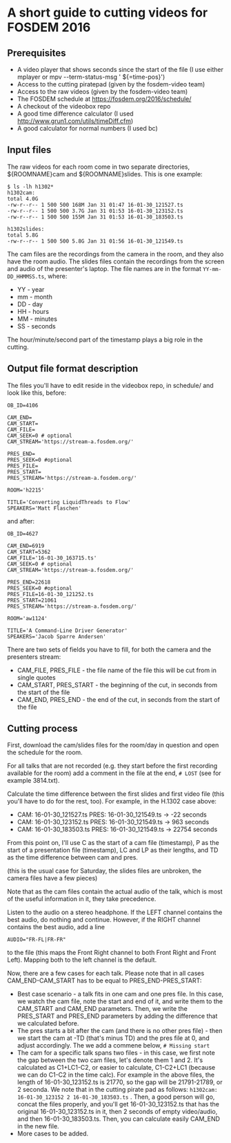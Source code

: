 A short guide to cutting videos for FOSDEM 2016
===============================================

Prerequisites
-------------

* A video player that shows seconds since the start of the file (I use either mplayer or mpv --term-status-msg '  ${=time-pos}')
* Access to the cutting piratepad (given by the fosdem-video team)
* Access to the raw videos (given by the fosdem-video team)
* The FOSDEM schedule at https://fosdem.org/2016/schedule/
* A checkout of the videobox repo
* A good time difference calculator (I used http://www.grun1.com/utils/timeDiff.cfm)
* A good calculator for normal numbers (I used bc)


Input files
-----------

The raw videos for each room come in two separate directories, ${ROOMNAME}cam and ${ROOMNAME}slides. This is one example:

```
$ ls -lh h1302*
h1302cam:
total 4.0G
-rw-r--r-- 1 500 500 168M Jan 31 01:47 16-01-30_121527.ts
-rw-r--r-- 1 500 500 3.7G Jan 31 01:53 16-01-30_123152.ts
-rw-r--r-- 1 500 500 155M Jan 31 01:53 16-01-30_183503.ts

h1302slides:
total 5.8G
-rw-r--r-- 1 500 500 5.8G Jan 31 01:56 16-01-30_121549.ts
```

The cam files are the recordings from the camera in the room, and they also have the room audio. The slides files contain the recordings from the screen and audio of the presenter's laptop. The file names are in the format `YY-mm-DD_HHMMSS.ts`, where:
* YY - year
* mm - month
* DD - day
* HH - hours
* MM - minutes
* SS - seconds

The hour/minute/second part of the timestamp plays a big role in the cutting.

Output file format description
------------------------------

The files you'll have to edit reside in the videobox repo, in schedule/ and look like this, before:

```
OB_ID=4106

CAM_END=
CAM_START=
CAM_FILE=
CAM_SEEK=0 # optional
CAM_STREAM='https://stream-a.fosdem.org/'

PRES_END=
PRES_SEEK=0 #optional
PRES_FILE=
PRES_START=
PRES_STREAM='https://stream-a.fosdem.org/'

ROOM='h2215'

TITLE='Converting LiquidThreads to Flow'
SPEAKERS='Matt Flaschen'
```

and after:

```
OB_ID=4627

CAM_END=6919
CAM_START=5362
CAM_FILE='16-01-30_163715.ts'
CAM_SEEK=0 # optional
CAM_STREAM='https://stream-a.fosdem.org/'

PRES_END=22618
PRES_SEEK=0 #optional
PRES_FILE=16-01-30_121252.ts
PRES_START=21061
PRES_STREAM='https://stream-a.fosdem.org/'

ROOM='aw1124'

TITLE='A Command-Line Driver Generator'
SPEAKERS='Jacob Sparre Andersen'
```

There are two sets of fields you have to fill, for both the camera and the presenters stream:
* CAM_FILE, PRES_FILE - the file name of the file this will be cut from in single quotes
* CAM_START, PRES_START - the beginning of the cut, in seconds from the start of the file
* CAM_END, PRES_END - the end of the cut, in seconds from the start of the file

Cutting process
---------------

First, download the cam/slides files for the room/day in question and open the schedule for the room.

For all talks that are not recorded (e.g. they start before the first recording available for the room) add a comment in the file at the end, `# LOST` (see for example 3814.txt).

Calculate the time difference between the first slides and first video file (this you'll have to do for the rest, too). For example, in the H.1302 case above:
* CAM: 16-01-30_121527.ts PRES: 16-01-30_121549.ts -> -22 seconds
* CAM: 16-01-30_123152.ts PRES: 16-01-30_121549.ts -> 963 seconds
* CAM: 16-01-30_183503.ts PRES: 16-01-30_121549.ts -> 22754 seconds

From this point on, I'll use C as the start of a cam file (timestamp), P as the start of a presentation file (timestamp), LC and LP as their lengths, and TD as the time difference between cam and pres.

(this is the usual case for Saturday, the slides files are unbroken, the camera files have a few pieces)

Note that as the cam files contain the actual audio of the talk, which is most of the useful information in it, they take precedence.

Listen to the audio on a stereo headphone. If the LEFT channel contains the best audio, do nothing and continue. However, if the RIGHT channel contains the best audio, add a line
```
AUDIO="FR-FL|FR-FR"
```
to the file (this maps the Front Right channel to both Front Right and Front Left). Mapping both to the left channel is the default.

Now, there are a few cases for each talk. Please note that in all cases CAM_END-CAM_START has to be equal to PRES_END-PRES_START:

* Best case scenario - a talk fits in one cam and one pres file. In this case, we watch the cam file, note the start and end of it, and write them to the CAM_START and CAM_END parameters. Then, we write the PRES_START and PRES_END parameters by adding the difference that we calculated before.
* The pres starts a bit after the cam (and there is no other pres file) - then we start the cam at -TD (that's minus TD) and the pres file at 0, and adjust accordingly. The we add a commene below, `# Missing start`
* The cam for a specific talk spans two files - in this case, we first note the gap between the two cam files, let's denote them 1 and 2. It's calculated as C1+LC1-C2, or easier to calculate, C1-C2+LC1 (because we can do C1-C2 in the time calc). For example in the above files, the length of 16-01-30_123152.ts is 21770, so the gap will be 21791-21789, or 2 seconda. We note that in the cutting pirate pad as follows: `h1302cam: 16-01-30_123152 2 16-01-30_183503.ts` . Then, a good person will go, concat the files properly, and you'll get 16-01-30_123152.ts that has the original 16-01-30_123152.ts in it, then 2 seconds of empty video/audio, and then 16-01-30_183503.ts. Then, you can calculate easily CAM_END in the new file.
* More cases to be added.


